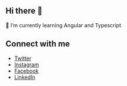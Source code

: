 ## Hi there 👋

🌱 I’m currently learning Angular and Typescript

## Connect with me
- [Twitter](https://twitter.com/djgovani)
- [Instagram](https://instagram.com/djgovani)
- [Facebook](https://facebook.com/djgovani)
- [LinkedIn](https://linkedin.com/in/djgovani)
<!--
**djgovani/djgovani** is a ✨ _special_ ✨ repository because its `README.md` (this file) appears on your GitHub profile.

Here are some ideas to get you started:

- 🔭 I’m currently working on ...
- 🌱 I’m currently learning ...
- 👯 I’m looking to collaborate on ...
- 🤔 I’m looking for help with ...
- 💬 Ask me about ...
- 📫 How to reach me: ...
- 😄 Pronouns: ...
- ⚡ Fun fact: ...
-->
